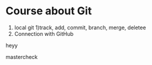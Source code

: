 # Course about Git

1. local git
    1)track, add, commit, branch, merge, deletee
2. Connection with GitHub

heyy

mastercheck
